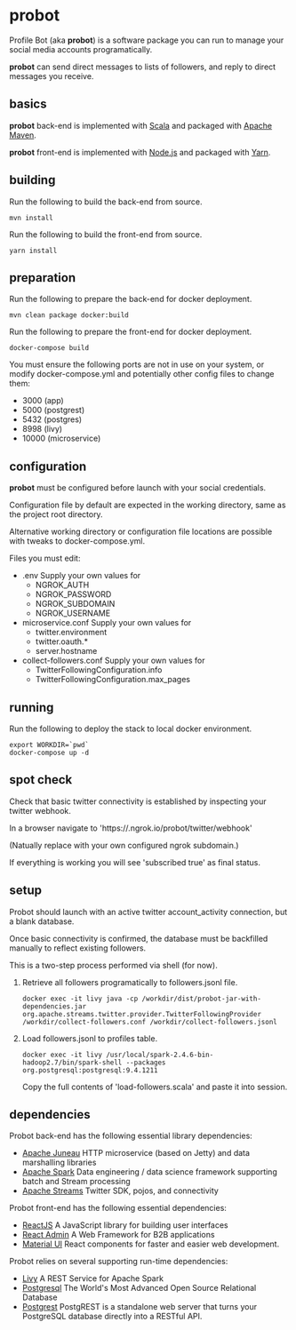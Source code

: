 # probot

Profile Bot (aka **probot**) is a software package you can run to manage your social media accounts programatically.
 
**probot** can send direct messages to lists of followers, and reply to direct messages you receive.

## basics

**probot** back-end is implemented with [Scala](https://scala.io)
and packaged with [Apache Maven](http://maven.apache.org).

**probot** front-end is implemented with [Node.js](http://node.js)
and packaged with [Yarn](http://maven.apache.org).

## building

Run the following to build the back-end from source.

    mvn install
    
Run the following to build the front-end from source.

    yarn install

## preparation

Run the following to prepare the back-end for docker deployment.

    mvn clean package docker:build

Run the following to prepare the front-end for docker deployment.

    docker-compose build

You must ensure the following ports are not in use on your system, or modify docker-compose.yml and potentially other config files to change them:

  - 3000 (app)
  - 5000 (postgrest)
  - 5432 (postgres)
  - 8998 (livy)
  - 10000 (microservice)

## configuration

**probot** must be configured before launch with your social credentials.

Configuration file by default are expected in the working directory, same as the project root directory.

Alternative working directory or configuration file locations are possible with tweaks to docker-compose.yml.

Files you must edit:
  * .env
    Supply your own values for
    - NGROK_AUTH
    - NGROK_PASSWORD
    - NGROK_SUBDOMAIN
    - NGROK_USERNAME
  * microservice.conf
    Supply your own values for
    - twitter.environment
    - twitter.oauth.*
    - server.hostname
  * collect-followers.conf
    Supply your own values for
    - TwitterFollowingConfiguration.info
    - TwitterFollowingConfiguration.max_pages

## running

Run the following to deploy the stack to local docker environment.

    export WORKDIR=`pwd`
    docker-compose up -d

## spot check

Check that basic twitter connectivity is established by inspecting your twitter webhook.

In a browser navigate to 'https://<subdomain>.ngrok.io/probot/twitter/webhook'

(Natually replace with your own configured ngrok subdomain.)

If everything is working you will see 'subscribed true' as final status.

## setup

Probot should launch with an active twitter account_activity connection, but a blank database.

Once basic connectivity is confirmed, the database must be backfilled manually to reflect existing followers.

This is a two-step process performed via shell (for now).

  1. Retrieve all followers programatically to followers.jsonl file.

      ``` docker exec -it livy java -cp /workdir/dist/probot-jar-with-dependencies.jar org.apache.streams.twitter.provider.TwitterFollowingProvider /workdir/collect-followers.conf /workdir/collect-followers.jsonl ```

  2. Load followers.jsonl to profiles table.

     ``` docker exec -it livy /usr/local/spark-2.4.6-bin-hadoop2.7/bin/spark-shell --packages org.postgresql:postgresql:9.4.1211 ```

     Copy the full contents of 'load-followers.scala' and paste it into session.

## dependencies

Probot back-end has the following essential library dependencies:

 * [Apache Juneau](http://juneau.incubator.apache.org "http://juneau.incubator.apache.org")
   HTTP microservice (based on Jetty) and data marshalling libraries
 * [Apache Spark](http://spark.apache.org "http://spark.apache.org")
   Data engineering / data science framework supporting batch and Stream processing
 * [Apache Streams](http://streams.apache.org "http://streams.apache.org")
   Twitter SDK, pojos, and connectivity

Probot front-end has the following essential dependencies:

 * [ReactJS](https://reactjs.org/ "https://reactjs.org/")
   A JavaScript library for building user interfaces
 * [React Admin](https://marmelab.com/react-admin/ "https://marmelab.com/react-admin/")
   A Web Framework for B2B applications
 * [Material UI](https://material-ui.com/ "https://material-ui.com/")
   React components for faster and easier web development.

Probot relies on several supporting run-time dependencies:

 * [Livy](https://livy.apache.org/ "https://livy.apache.org")
   A REST Service for Apache Spark
 * [Postgresql](https://www.postgresql.org/ "https://www.postgresql.org/")
   The World's Most Advanced Open Source Relational Database
 * [Postgrest](https://postgrest.org "http://www.postgrest.org")
   PostgREST is a standalone web server that turns your PostgreSQL database directly into a RESTful API.



